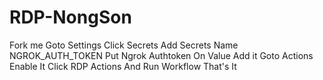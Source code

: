 # RDP-NongSon
<summary>
Fork me
Goto Settings Click Secrets Add Secrets
Name NGROK_AUTH_TOKEN Put Ngrok Authtoken On Value
Add it
Goto Actions Enable It
Click RDP Actions
And Run Workflow
That's It
</summary>
